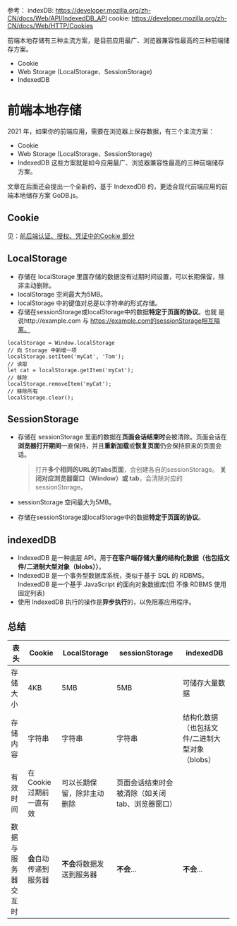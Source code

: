 参考：
indexDB: https://developer.mozilla.org/zh-CN/docs/Web/API/IndexedDB_API
cookie: https://developer.mozilla.org/zh-CN/docs/Web/HTTP/Cookies

前端本地存储有三种主流方案，是目前应用最广、浏览器兼容性最高的三种前端储存方案。
* Cookie
* Web Storage (LocalStorage、SessionStorage)
* IndexedDB


# 前端本地存储
2021 年，如果你的前端应用，需要在浏览器上保存数据，有三个主流方案：
* Cookie
* Web Storage (LocalStorage、SessionStorage)
* IndexedDB
这些方案就是如今应用最广、浏览器兼容性最高的三种前端储存方案。

文章在后面还会提出一个全新的，基于 IndexedDB 的，更适合现代前端应用的前端本地储存方案 GoDB.js。

## Cookie
见：[前后端认证、授权、凭证中的Cookie 部分](https://github.com/1194964459/FE-Interview-Notebook/blob/main/Network/前后端认证_授权_凭证.md)

## LocalStorage
* 存储在 localStorage 里面存储的数据没有过期时间设置，可以长期保留，除非主动删除。
* localStorage 空间最大为5MB。
* localStorage 中的键值对总是以字符串的形式存储。
* 存储在sessionStorage或localStorage中的数据**特定于页面的协议**。也就
是说http://example.com 与 https://example.com的sessionStorage相互隔离。
```Js
localStorage = Window.localStorage
// 向 Storage 中新增一项
localStorage.setItem('myCat', 'Tom');
// 读取
let cat = localStorage.getItem('myCat');
// 移除
localStorage.removeItem('myCat');
// 移除所有
localStorage.clear();
```

## SessionStorage
* 存储在 sessionStorage 里面的数据在**页面会话结束时**会被清除。页面会话在**浏览器打开期间**一直保持，并且**重新加载**或**恢复页面**仍会保持原来的页面会话。

    > 打开**多个相同的URL的Tabs页面**，会创建各自的sessionStorage。
    > **关闭对应浏览器窗口（Window）或 tab**，会清除对应的sessionStorage。 
* sessionStorage 空间最大为5MB。
* 存储在sessionStorage或localStorage中的数据**特定于页面的协议**。

## indexedDB
* IndexedDB 是一种底层 API，用于**在客户端存储大量的结构化数据（也包括文件/二进制大型对象（blobs））**。
* IndexedDB 是一个事务型数据库系统，类似于基于 SQL 的 RDBMS。 IndexedDB 是一个基于 JavaScript 的面向对象数据库(但 不像 RDBMS 使用固定列表)
* 使用 IndexedDB 执行的操作是**异步执行**的，以免阻塞应用程序。

## 总结
|  表头   | Cookie  |  LocalStorage   | sessionStorage  | indexedDB  |
|  ----  | ----  |  ----  | ----  | ----  |
| 存储大小  | 4KB | 5MB  | 5MB | 可储存大量数据 | 
| 存储内容  | 字符串 | 字符串  | 字符串 | 结构化数据（也包括文件/二进制大型对象（blobs） |
| 有效时间  | 在Cookie过期前一直有效 | 可以长期保留，除非主动删除  | 页面会话结束时会被清除（如关闭tab、浏览器窗口） | |
| 数据与服务器交互时  | **会**自动传递到服务器 | **不会**将数据发送到服务器  | **不会**... | **不会**... |